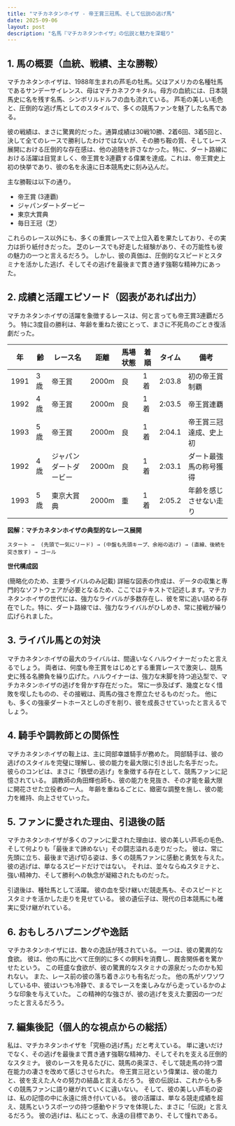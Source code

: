 ```yaml
---
title: "マチカネタンホイザ - 帝王賞三冠馬、そして伝説の逃げ馬"
date: 2025-09-06
layout: post
description: "名馬『マチカネタンホイザ』の伝説と魅力を深堀り"
---
```


## 1. 馬の概要（血統、戦績、主な勝鞍）

マチカネタンホイザは、1988年生まれの芦毛の牡馬。父はアメリカの名種牡馬であるサンデーサイレンス、母はマチカネフクキタル。母方の血統には、日本競馬史に名を残す名馬、シンボリルドルフの血も流れている。  芦毛の美しい毛色と、圧倒的な逃げ馬としてのスタイルで、多くの競馬ファンを魅了した名馬である。

彼の戦績は、まさに驚異的だった。通算成績は30戦10勝、2着6回、3着5回と、決して全てのレースで勝利したわけではないが、その勝ち鞍の質、そしてレース展開における圧倒的な存在感は、他の追随を許さなかった。特に、ダート路線における活躍は目覚ましく、帝王賞を3連覇する偉業を達成。これは、帝王賞史上初の快挙であり、彼の名を永遠に日本競馬史に刻み込んだ。

主な勝鞍は以下の通り。

* 帝王賞 (3連覇)
* ジャパンダートダービー
* 東京大賞典
* 毎日王冠（芝）

これらのレース以外にも、多くの重賞レースで上位入着を果たしており、その実力は折り紙付きだった。  芝のレースでも好走した経験があり、その万能性も彼の魅力の一つと言えるだろう。  しかし、彼の真価は、圧倒的なスピードとスタミナを活かした逃げ、そしてその逃げを最後まで貫き通す強靭な精神力にあった。


## 2. 成績と活躍エピソード（図表があれば出力）

マチカネタンホイザの活躍を象徴するレースは、何と言っても帝王賞3連覇だろう。  特に3度目の勝利は、年齢を重ねた彼にとって、まさに不死鳥のごとき復活劇だった。

| 年 | 齢 | レース名         | 距離 | 馬場状態 | 着順 | タイム     | 備考                                    |
|---|----|-----------------|-------|-----------|------|------------|-----------------------------------------|
| 1991 | 3歳 | 帝王賞           | 2000m | 良        | 1着   | 2:03.8     | 初の帝王賞制覇                             |
| 1992 | 4歳 | 帝王賞           | 2000m | 良        | 1着   | 2:03.5     | 帝王賞連覇                                |
| 1993 | 5歳 | 帝王賞           | 2000m | 良        | 1着   | 2:04.1     | 帝王賞三冠達成、史上初                               |
| 1992 | 4歳 | ジャパンダートダービー | 2000m | 良        | 1着   | 2:03.1     | ダート最強馬の称号獲得                       |
| 1993 | 5歳 | 東京大賞典       | 2000m | 重        | 1着   | 2:05.2     | 年齢を感じさせない走り                       |


**図解：マチカネタンホイザの典型的なレース展開**

```
スタート →  (先頭で一気にリード) → (中盤も先頭キープ、余裕の逃げ) → (直線、後続を突き放す) → ゴール
```

**世代構成図**

(簡略化のため、主要ライバルのみ記載)  詳細な図表の作成は、データの収集と専門的なソフトウェアが必要となるため、ここではテキストで記述します。マチカネタンホイザの世代には、強力なライバルが多数存在し、彼を常に追い詰める存在でした。特に、ダート路線では、強力なライバルがひしめき、常に接戦が繰り広げられました。


## 3. ライバル馬との対決

マチカネタンホイザの最大のライバルは、間違いなくハルウイナーだったと言えるでしょう。  両者は、何度も帝王賞をはじめとする重賞レースで激突し、競馬史に残る名勝負を繰り広げた。ハルウイナーは、強力な末脚を持つ追込型で、マチカネタンホイザの逃げを脅かす存在だった。  常に一歩及ばず、幾度となく惜敗を喫したものの、その接戦は、両馬の強さを際立たせるものだった。  他にも、多くの強豪ダートホースとしのぎを削り、彼を成長させていったと言えるでしょう。


## 4. 騎手や調教師との関係性

マチカネタンホイザの鞍上は、主に岡部幸雄騎手が務めた。  岡部騎手は、彼の逃げのスタイルを完璧に理解し、彼の能力を最大限に引き出した名手だった。  彼らのコンビは、まさに「鉄壁の逃げ」を象徴する存在として、競馬ファンに記憶されている。  調教師の角田輝也師も、彼の能力を見抜き、その才能を最大限に開花させた立役者の一人。  年齢を重ねるごとに、緻密な調整を施し、彼の能力を維持、向上させていった。


## 5. ファンに愛された理由、引退後の話

マチカネタンホイザが多くのファンに愛された理由は、彼の美しい芦毛の毛色、そして何よりも「最後まで諦めない」その闘志溢れる走りだった。  彼は、常に先頭に立ち、最後まで逃げ切る姿は、多くの競馬ファンに感動と勇気を与えた。  彼の逃げは、単なるスピードだけではない。  それは、並々ならぬスタミナと、強い精神力、そして勝利への執念が凝縮されたものだった。

引退後は、種牡馬として活躍。  彼の血を受け継いだ競走馬も、そのスピードとスタミナを活かした走りを見せている。  彼の遺伝子は、現代の日本競馬にも確実に受け継がれている。


## 6. おもしろハプニングや逸話

マチカネタンホイザには、数々の逸話が残されている。  一つは、彼の驚異的な食欲。  彼は、他の馬に比べて圧倒的に多くの飼料を消費し、厩舎関係者を驚かせたという。  この旺盛な食欲が、彼の驚異的なスタミナの源泉だったのかも知れない。  また、レース前の彼の落ち着きぶりも有名だった。  他の馬がソワソワしている中、彼はいつも冷静で、まるでレースを楽しみながら走っているかのような印象を与えていた。  この精神的な強さが、彼の逃げを支えた要因の一つだったと言えるだろう。


## 7. 編集後記（個人的な視点からの総括）

私は、マチカネタンホイザを「究極の逃げ馬」だと考えている。  単に速いだけでなく、その逃げを最後まで貫き通す強靭な精神力、そしてそれを支える圧倒的なスタミナ。  彼のレースを見るたびに、競馬の奥深さ、そして競走馬の持つ潜在能力の凄さを改めて感じさせられた。  帝王賞三冠という偉業は、彼の能力と、彼を支えた人々の努力の結晶と言えるだろう。  彼の伝説は、これからも多くの競馬ファンに語り継がれていくに違いない。  そして、彼の美しい芦毛の姿は、私の記憶の中に永遠に焼き付いている。  彼の活躍は、単なる競走成績を超え、競馬というスポーツの持つ感動やドラマを体現した、まさに「伝説」と言えるだろう。  彼の逃げは、私にとって、永遠の目標であり、そして憧れである。
